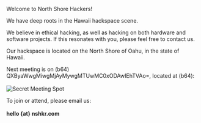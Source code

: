 Welcome to North Shore Hackers!
  
We have deep roots in the Hawaii hackspace scene.

We believe in ethical hacking, as well as hacking on both hardware and software projects.
If this resonates with you, please feel free to contact us.

Our hackspace is located on the North Shore of Oahu, in the state of Hawaii.

Next meeting is on (b64) QXByaWwgMiwgMjAyMywgMTUwMC0xODAwIEhTVAo=, located at (b64): <br />  
![Secret Meeting Spot](/nshkr-location-b64.png)
  
To join or attend, please email us: <br />  
**hello {at} nshkr.com**
